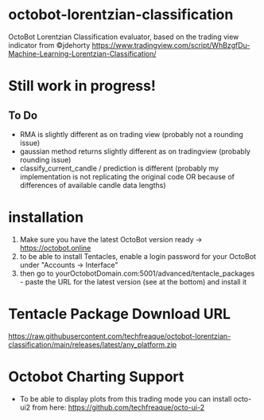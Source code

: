 

# octobot-lorentzian-classification
OctoBot Lorentzian Classification evaluator, based on the trading view indicator from ©jdehorty https://www.tradingview.com/script/WhBzgfDu-Machine-Learning-Lorentzian-Classification/

# Still work in progress!
## To Do
* RMA is slightly different as on trading view (probably not a rounding issue)
* gaussian method returns slightly different as on tradingview (probably rounding issue)
* classify_current_candle / prediction is different (probably my implementation is not replicating the original code OR because of differences of available candle data lengths)


# installation
1. Make sure you have the latest OctoBot version ready -> https://octobot.online
2. to be able to install Tentacles, enable a login password for your OctoBot under "Accounts -> Interface"
3. then go to yourOctobotDomain.com:5001/advanced/tentacle_packages - paste the URL for the latest version (see at the bottom) and install it


# Tentacle Package Download URL
https://raw.githubusercontent.com/techfreaque/octobot-lorentzian-classification/main/releases/latest/any_platform.zip

# Octobot Charting Support
* To be able to display plots from this trading mode you can install octo-ui2 from here: https://github.com/techfreaque/octo-ui-2
